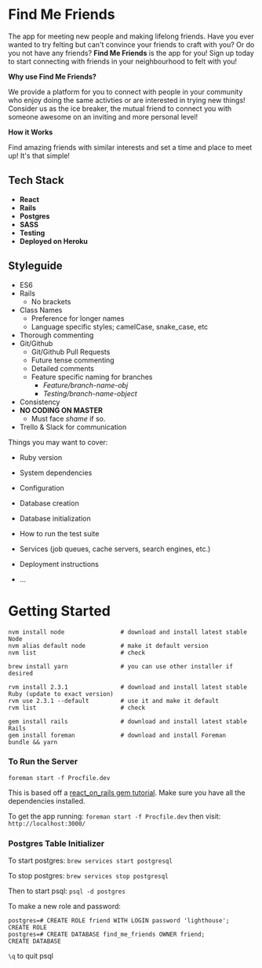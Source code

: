 # Find Me Friends 
The app for meeting new people and making lifelong friends. Have you ever wanted to try felting but can't convince your friends to craft with you? Or do you not have any friends? **Find Me Friends** is the app for you! Sign up today to start connecting with friends in your neighbourhood to felt with you!

**Why use Find Me Friends?**

We provide a platform for you to connect with people in your community who enjoy doing the same activties or are interested in trying new things! Consider us as the ice breaker, the mutual friend to connect you with someone awesome on an inviting and more personal level!

**How it Works**

Find amazing friends with similar interests and set a time and place to meet up! It's that simple!

## Tech Stack
* **React** 
* **Rails**
* **Postgres**
* **SASS**
* **Testing**
* **Deployed on Heroku**

## Styleguide
* ES6
* Rails 
    - No brackets
* Class Names
    - Preference for longer names
    - Language specific styles; camelCase, snake_case, etc
* Thorough commenting
* Git/Github
    - Git/Github Pull Requests
    - Future tense commenting
    - Detailed comments
    - Feature specific naming for branches
        - *Feature/branch-name-obj*
        - *Testing/branch-name-object*
* Consistency
* **NO CODING ON MASTER**
    - Must face *shame* if so.
* Trello & Slack for communication



Things you may want to cover:

* Ruby version

* System dependencies

* Configuration

* Database creation

* Database initialization

* How to run the test suite

* Services (job queues, cache servers, search engines, etc.)

* Deployment instructions

* ...

# Getting Started

```
nvm install node                # download and install latest stable Node
nvm alias default node          # make it default version
nvm list                        # check

brew install yarn               # you can use other installer if desired

rvm install 2.3.1               # download and install latest stable Ruby (update to exact version)
rvm use 2.3.1 --default         # use it and make it default
rvm list                        # check

gem install rails               # download and install latest stable Rails
gem install foreman             # download and install Foreman
bundle && yarn
```

### To Run the Server

`foreman start -f Procfile.dev`

This is based off a [react_on_rails gem tutorial](https://github.com/shakacode/react_on_rails/blob/master/docs/tutorial.md). Make sure you have all the dependencies installed.

To get the app running: `foreman start -f Procfile.dev`
then visit: `http://localhost:3000/`

### Postgres Table Initializer

To start postgres:
`brew services start postgresql`

To stop postgres:
`brew services stop postgresql`

Then to start psql:
`psql -d postgres`

To make a new role and password:

```
postgres=# CREATE ROLE friend WITH LOGIN password 'lighthouse';
CREATE ROLE
postgres=# CREATE DATABASE find_me_friends OWNER friend;
CREATE DATABASE
```
`\q` to quit psql
